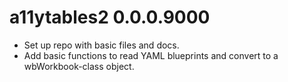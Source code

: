 # a11ytables2 0.0.0.9000

* Set up repo with basic files and docs.
* Add basic functions to read YAML blueprints and convert to a wbWorkbook-class object.
